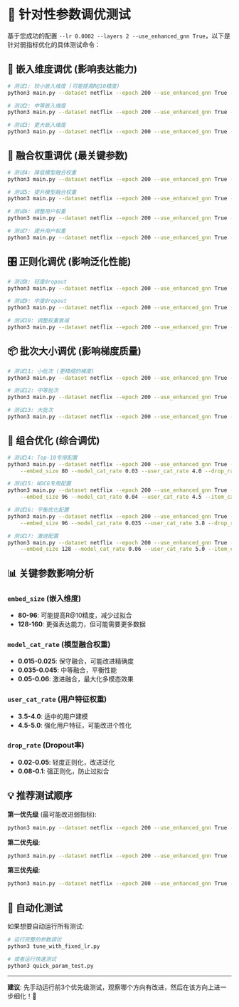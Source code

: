 # 🎯 针对性参数调优测试

基于您成功的配置 `--lr 0.0002 --layers 2 --use_enhanced_gnn True`，以下是针对弱指标优化的具体测试命令：

## 🔧 嵌入维度调优 (影响表达能力)

```bash
# 测试1: 较小嵌入维度 (可能提高R@10精度)
python3 main.py --dataset netflix --epoch 200 --use_enhanced_gnn True --layers 2 --lr 0.0002 --embed_size 80 --title "Test_Embed80"

# 测试2: 中等嵌入维度
python3 main.py --dataset netflix --epoch 200 --use_enhanced_gnn True --layers 2 --lr 0.0002 --embed_size 96 --title "Test_Embed96"

# 测试3: 更大嵌入维度
python3 main.py --dataset netflix --epoch 200 --use_enhanced_gnn True --layers 2 --lr 0.0002 --embed_size 160 --title "Test_Embed160"
```

## 🎨 融合权重调优 (最关键参数)

```bash
# 测试4: 降低模型融合权重
python3 main.py --dataset netflix --epoch 200 --use_enhanced_gnn True --layers 2 --lr 0.0002 --model_cat_rate 0.015 --title "Test_ModelCat015"

# 测试5: 提升模型融合权重  
python3 main.py --dataset netflix --epoch 200 --use_enhanced_gnn True --layers 2 --lr 0.0002 --model_cat_rate 0.035 --title "Test_ModelCat035"

# 测试6: 调整用户权重
python3 main.py --dataset netflix --epoch 200 --use_enhanced_gnn True --layers 2 --lr 0.0002 --user_cat_rate 3.5 --title "Test_UserCat35"

# 测试7: 提升用户权重
python3 main.py --dataset netflix --epoch 200 --use_enhanced_gnn True --layers 2 --lr 0.0002 --user_cat_rate 4.5 --title "Test_UserCat45"
```

## 🎛️ 正则化调优 (影响泛化性能)

```bash
# 测试8: 轻度dropout
python3 main.py --dataset netflix --epoch 200 --use_enhanced_gnn True --layers 2 --lr 0.0002 --drop_rate 0.02 --title "Test_Drop002"

# 测试9: 中度dropout
python3 main.py --dataset netflix --epoch 200 --use_enhanced_gnn True --layers 2 --lr 0.0002 --drop_rate 0.05 --title "Test_Drop005"

# 测试10: 调整权重衰减
python3 main.py --dataset netflix --epoch 200 --use_enhanced_gnn True --layers 2 --lr 0.0002 --weight_decay 0.0005 --title "Test_WeightDecay"
```

## 📦 批次大小调优 (影响梯度质量)

```bash
# 测试11: 小批次 (更精细的梯度)
python3 main.py --dataset netflix --epoch 200 --use_enhanced_gnn True --layers 2 --lr 0.0002 --batch_size 512 --title "Test_Batch512"

# 测试12: 中等批次
python3 main.py --dataset netflix --epoch 200 --use_enhanced_gnn True --layers 2 --lr 0.0002 --batch_size 768 --title "Test_Batch768"

# 测试13: 大批次
python3 main.py --dataset netflix --epoch 200 --use_enhanced_gnn True --layers 2 --lr 0.0002 --batch_size 2048 --title "Test_Batch2048"
```

## 🎯 组合优化 (综合调优)

```bash
# 测试14: Top-10专用配置
python3 main.py --dataset netflix --epoch 200 --use_enhanced_gnn True --layers 2 --lr 0.0002 \
    --embed_size 80 --model_cat_rate 0.03 --user_cat_rate 4.0 --drop_rate 0.03 --title "Test_Top10_Focused"

# 测试15: NDCG专用配置
python3 main.py --dataset netflix --epoch 200 --use_enhanced_gnn True --layers 2 --lr 0.0002 \
    --embed_size 96 --model_cat_rate 0.04 --user_cat_rate 4.5 --item_cat_rate 0.01 --title "Test_NDCG_Focused"

# 测试16: 平衡优化配置
python3 main.py --dataset netflix --epoch 200 --use_enhanced_gnn True --layers 2 --lr 0.0002 \
    --embed_size 96 --model_cat_rate 0.035 --user_cat_rate 3.8 --drop_rate 0.02 --batch_size 768 --title "Test_Balanced"

# 测试17: 激进配置
python3 main.py --dataset netflix --epoch 200 --use_enhanced_gnn True --layers 2 --lr 0.0002 \
    --embed_size 128 --model_cat_rate 0.06 --user_cat_rate 5.0 --item_cat_rate 0.015 --title "Test_Aggressive"
```

## 📊 关键参数影响分析

### `embed_size` (嵌入维度)
- **80-96**: 可能提高R@10精度，减少过拟合
- **128-160**: 更强表达能力，但可能需要更多数据

### `model_cat_rate` (模型融合权重) 
- **0.015-0.025**: 保守融合，可能改进精确度
- **0.035-0.045**: 中等融合，平衡性能
- **0.05-0.06**: 激进融合，最大化多模态效果

### `user_cat_rate` (用户特征权重)
- **3.5-4.0**: 适中的用户建模
- **4.5-5.0**: 强化用户特征，可能改进个性化

### `drop_rate` (Dropout率)
- **0.02-0.05**: 轻度正则化，改进泛化
- **0.08-0.1**: 强正则化，防止过拟合

## 💡 推荐测试顺序

**第一优先级** (最可能改进弱指标):
```bash
python3 main.py --dataset netflix --epoch 200 --use_enhanced_gnn True --layers 2 --lr 0.0002 --embed_size 80 --model_cat_rate 0.03 --title "Priority1"
```

**第二优先级**:
```bash
python3 main.py --dataset netflix --epoch 200 --use_enhanced_gnn True --layers 2 --lr 0.0002 --embed_size 96 --model_cat_rate 0.035 --user_cat_rate 3.8 --title "Priority2"
```

**第三优先级**:
```bash
python3 main.py --dataset netflix --epoch 200 --use_enhanced_gnn True --layers 2 --lr 0.0002 --embed_size 96 --model_cat_rate 0.04 --drop_rate 0.03 --batch_size 768 --title "Priority3"
```

## 🔄 自动化测试

如果想要自动运行所有测试:
```bash
# 运行完整的参数调优
python3 tune_with_fixed_lr.py

# 或者运行快速测试
python3 quick_param_test.py
```

---

**建议**: 先手动运行前3个优先级测试，观察哪个方向有改进，然后在该方向上进一步细化！🎯
